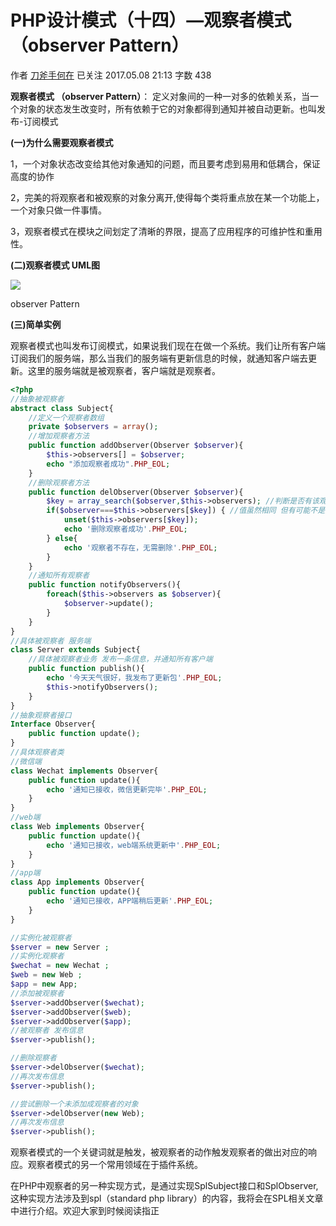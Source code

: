 # PHP设计模式（十四）—观察者模式 （observer Pattern）

作者  [刀斧手何在][0] 已关注 2017.05.08 21:13  字数 438  

**观察者模式 （observer Pattern）**： 定义对象间的一种一对多的依赖关系，当一个对象的状态发生改变时，所有依赖于它的对象都得到通知并被自动更新。也叫发布-订阅模式

**(一)为什么需要观察者模式**

1，一个对象状态改变给其他对象通知的问题，而且要考虑到易用和低耦合，保证高度的协作

2，完美的将观察者和被观察的对象分离开,使得每个类将重点放在某一个功能上，一个对象只做一件事情。

3，观察者模式在模块之间划定了清晰的界限，提高了应用程序的可维护性和重用性。

**(二)观察者模式 UML图**

![][1]



observer Pattern

**(三)简单实例**

观察者模式也叫发布订阅模式，如果说我们现在在做一个系统。我们让所有客户端订阅我们的服务端，那么当我们的服务端有更新信息的时候，就通知客户端去更新。这里的服务端就是被观察者，客户端就是观察者。

```php
<?php
//抽象被观察者
abstract class Subject{
    //定义一个观察者数组
    private $observers = array();
    //增加观察者方法
    public function addObserver(Observer $observer){
        $this->observers[] = $observer;
        echo "添加观察者成功".PHP_EOL;
    }
    //删除观察者方法
    public function delObserver(Observer $observer){
        $key = array_search($observer,$this->observers); //判断是否有该观察者存在
        if($observer===$this->observers[$key]) { //值虽然相同 但有可能不是同一个对象 ，所以使用全等判断
            unset($this->observers[$key]);
            echo '删除观察者成功'.PHP_EOL;
        } else{
            echo '观察者不存在，无需删除'.PHP_EOL;
        }
    }
    //通知所有观察者
    public function notifyObservers(){
        foreach($this->observers as $observer){
            $observer->update();
        }
    }
}
//具体被观察者 服务端
class Server extends Subject{
    //具体被观察者业务 发布一条信息，并通知所有客户端
    public function publish(){
        echo '今天天气很好，我发布了更新包'.PHP_EOL;
        $this->notifyObservers();
    }
}
//抽象观察者接口
Interface Observer{
    public function update();
}
//具体观察者类
//微信端
class Wechat implements Observer{
    public function update(){
        echo '通知已接收，微信更新完毕'.PHP_EOL;
    }
}
//web端
class Web implements Observer{
    public function update(){
        echo '通知已接收，web端系统更新中'.PHP_EOL;
    }
}
//app端
class App implements Observer{
    public function update(){
        echo '通知已接收，APP端稍后更新'.PHP_EOL;
    }
}

//实例化被观察者
$server = new Server ;
//实例化观察者
$wechat = new Wechat ;
$web = new Web ;
$app = new App;
//添加被观察者
$server->addObserver($wechat);
$server->addObserver($web);
$server->addObserver($app);
//被观察者 发布信息
$server->publish();

//删除观察者
$server->delObserver($wechat);
//再次发布信息
$server->publish();

//尝试删除一个未添加成观察者的对象
$server->delObserver(new Web);
//再次发布信息
$server->publish();
```
观察者模式的一个关键词就是触发，被观察者的动作触发观察者的做出对应的响应。观察者模式的另一个常用领域在于插件系统。

在PHP中观察者的另一种实现方式，是通过实现SplSubject接口和SplObserver,这种实现方法涉及到spl（standard php library）的内容，我将会在SPL相关文章中进行介绍。欢迎大家到时候阅读指正

[0]: http://www.jianshu.com/u/29417b7766fe
[1]: ./img/5261067-1f6fabd98763d154.png